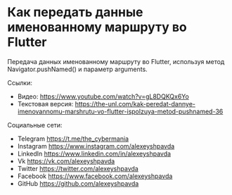 # Как передать данные именованному маршруту во Flutter

Передача данных именованному маршруту во Flutter, используя метод Navigator.pushNamed() и параметр arguments.

Ссылки:
- Видео: https://www.youtube.com/watch?v=gL8DQKQx6Yo
- Текстовая версия: https://the-unl.com/kak-peredat-dannye-imenovannomu-marshrutu-vo-flutter-ispolzuya-metod-pushnamed-36

Социальные сети:
- Telegram https://t.me/the_cybermania
- Instagram https://www.instagram.com/alexeyshpavda
- LinkedIn https://www.linkedin.com/in/alexeyshpavda
- Vk https://vk.com/alexeyshpavda
- Twitter https://twitter.com/alexeyshpavda
- Facebook https://www.facebook.com/alexeyshpavda
- GitHub https://github.com/alexeyshpavda